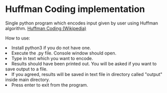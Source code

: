 <h1>Huffman Coding implementation</h1>
<p>Single python program which encodes input given by user using Huffman algorithm. 
<a href="https://en.wikipedia.org/wiki/Huffman_coding">Huffman Coding (Wikipedia)</a></p>

<p>How to use:</p>
<li>Install python3 if you do not have one.</li>
<li>Execute the .py file. Console window should open.</li>
<li>Type in text which you want to encode.</li>
<li>Results should have been printed out. You will be asked if you want to save output to a file.</li>
<li>If you agreed, results will be saved in text file in directory called "output" inside main directory.</li>
<li>Press enter to exit from the program.</li>
